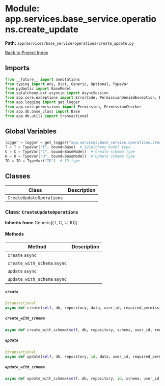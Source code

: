 # Module: app.services.base_service.operations.create_update

**Path:** `app/services/base_service/operations/create_update.py`

[Back to Project Index](../../../../../index.md)

## Imports
```python
from __future__ import annotations
from typing import Any, Dict, Generic, Optional, TypeVar
from pydantic import BaseModel
from sqlalchemy.ext.asyncio import AsyncSession
from app.core.exceptions import ErrorCode, PermissionDeniedException, ResourceNotFoundException
from app.logging import get_logger
from app.core.permissions import Permission, PermissionChecker
from app.db.base_class import Base
from app.db.utils import transactional
```

## Global Variables
```python
logger = logger = get_logger("app.services.base_service.operations.create_update")
T = T = TypeVar("T", bound=Base)  # SQLAlchemy model type
C = C = TypeVar("C", bound=BaseModel)  # Create schema type
U = U = TypeVar("U", bound=BaseModel)  # Update schema type
ID = ID = TypeVar("ID")  # ID type
```

## Classes

| Class | Description |
| --- | --- |
| `CreateUpdateOperations` |  |

### Class: `CreateUpdateOperations`
**Inherits from:** Generic[(T, C, U, ID)]

#### Methods

| Method | Description |
| --- | --- |
| `create` `async` |  |
| `create_with_schema` `async` |  |
| `update` `async` |  |
| `update_with_schema` `async` |  |

##### `create`
```python
@transactional
async def create(self, db, repository, data, user_id, required_permission, validate_func, before_func, after_func, get_user_func) -> T:
```

##### `create_with_schema`
```python
async def create_with_schema(self, db, repository, schema, user_id, required_permission, validate_func, before_func, after_func, get_user_func) -> T:
```

##### `update`
```python
@transactional
async def update(self, db, repository, id, data, user_id, required_permission, validate_func, before_func, after_func, get_user_func) -> T:
```

##### `update_with_schema`
```python
async def update_with_schema(self, db, repository, id, schema, user_id, required_permission, validate_func, before_func, after_func, get_user_func) -> Optional[T]:
```
